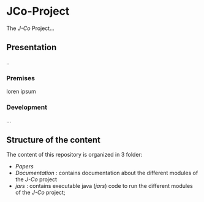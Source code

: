 # JCo-Project
The _J-Co_ Project...

## Presentation
..

### Premises
loren ipsum

### Development
...


## Structure of the content
The content of this repository is organized in 3 folder:
 * _Papers_ 
 * _Documentation_ : contains documentation about the different modules of the _J-Co_ project
 * _jars_ : contains executable java (_jars_) code to run the different modules of the _J-Co_ project; 
